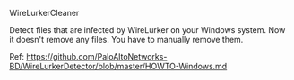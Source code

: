 ﻿WireLurkerCleaner

Detect files that are infected by WireLurker on your Windows system.
Now it doesn't remove any files. You have to manually remove them.

Ref: https://github.com/PaloAltoNetworks-BD/WireLurkerDetector/blob/master/HOWTO-Windows.md